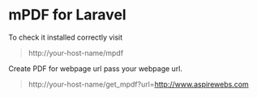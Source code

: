 # mPDF for Laravel

To check it installed correctly visit
> http://your-host-name/mpdf

Create PDF for webpage url pass your webpage url. 
> http://your-host-name/get_mpdf?url=http://www.aspirewebs.com

